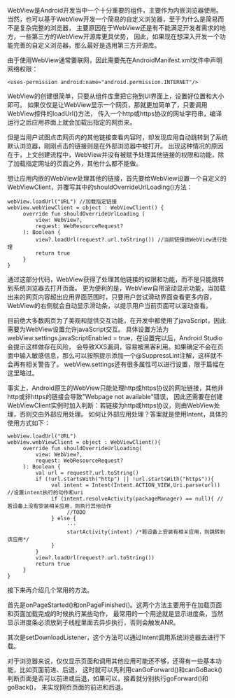 WebView是Android开发当中一个十分重要的组件，主要作为内嵌浏览器使用。 当然，也可以基于WebView开发一个简易的自定义浏览器，至于为什么是简易而不是复杂完整的浏览器， 主要原因在于WebView还是有不能满足开发者需求的地方，一些第三方的WebView开源库更具优势， 因此，如果现在想深入开发一个功能完善的自定义浏览器，那么最好是选用第三方开源库。

由于使用WebView通常要联网，因此需要先在AndroidManifest.xml文件中声明网络权限：

```
<uses-permission android:name="android.permission.INTERNET"/>
```

WebView的创建很简单，只要从组件库里把它拖到UI界面上，设置好位置和大小即可。 如果仅仅是让WebView显示一个网页，那就更加简单了，只要调用WebView控件的loadUrl()方法， 传入一个http或https协议的网址字符串，编译运行之后应用界面上就会加载出指定的网页来。

但是当用户试图点击网页内的其他链接查看内容时，却发现应用自动跳转到了系统默认浏览器，刚刚点击的链接则是在外部浏览器中被打开。 出现这种情况的原因在于，上文创建流程中，WebView并没有被赋予处理其他链接的权限和功能，除了加载指定网址的页面之外，其他什么都不能做。

想让应用内嵌的WebView处理其他的链接，首先要给WebView设置一个自定义的WebViewClient，并覆写其中的shouldOverrideUrlLoading()方法：

```
webView.loadUrl("URL") //加载指定链接
webView.webViewClient = object : WebViewClient() {
     override fun shouldOverrideUrlLoading (
         view: WebView?,
         request: WebResourceRequest?
     ): Boolean {
         view?.loadUrl(request?.url.toString()) //当前链接由WebView进行处理
         return true
     }
}
```

通过这部分代码，WebView获得了处理其他链接的权限和功能，而不是只能跳转到系统浏览器去打开页面。 更为便利的是，WebView自带滚动显示功能，当加载出来的网页内容超出应用界面范围时，只要用户尝试滑动界面查看更多内容， WebView的右侧就会自动显示滑动条，以提示用户当前页面可以滚动查看。

目前绝大多数网页为了美观和提供交互功能，在开发中都使用了javaScript，因此需要为WebView设置允许javaScript交互。 具体设置方法为webView.settings.javaScriptEnabled = true，在设置完以后，Android Studio会提示这样做存在风险， 会导致XXS漏洞，容易被黑客利用。如果确定不会在页面中输入敏感信息，那么可以按照提示添加一个@SuppressLint注解，这样就不会再有相关警告了。 webView.settings还有很多属性可以进行设置，限于篇幅在这里略过。

事实上，Android原生的WebView只能处理http或https协议的网址链接，其他非http或非https的链接会导致"Webpage not available"错误， 因此还需要在创建WebViewClient实例时加入判断：若链接为http或https协议，则由WebView处理，否则交由外部应用处理。 如何让外部应用处理？答案就是使用Intent，具体的使用方式如下：

```
webView.loadUrl("URL")
webView.webViewClient = object : WebViewClient(){
     override fun shouldOverrideUrlLoading(
         view: WebView?,
         request: WebResourceRequest?
     ): Boolean {
         val url = request?.url.toString()
         if (!url.startsWith("http") || !url.startsWith("https")){
              val intent = Intent(Intent.ACTION_VIEW,Uri.parse(url)) //设置intent执行的动作和uri
              if (intent.resolveActivity(packageManager) == null){ //若设备上没有安装相关应用，则执行其他动作
                   //TODO
              } else {
                   ···
                   startActivity(intent) /*若设备上安装有相关应用，则跳转到该应用*/
              }
         }
         view?.loadUrl(request?.url.toString())
         return true
     }
}
```

接下来再介绍几个常用的方法。

首先是onPageStarted()和onPageFinished()。这两个方法主要用于在加载页面和页面加载完成的时候执行某些动作， 最常用的一个用途就是显示进度条，当然显示进度条必须放到子线程里面去异步执行，否则会触发ANR。

其次是setDownloadListener，这个方法可以通过Intent调用系统浏览器去进行下载。

对于浏览器来说，仅仅显示页面和调用其他应用可能还不够，还得有一些基本功能，比如页面前进、后退， 这时就可以先利用canGoForward()和canGoBack()判断页面是否可以前进或后退，如果可以，接着就分别执行goForward()和goBack()， 来实现网页页面的前进和后退。